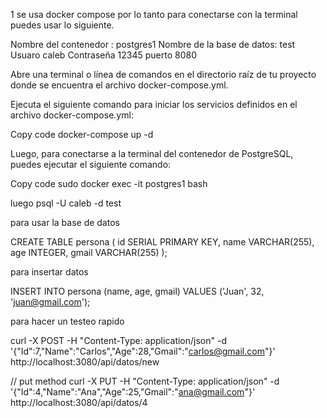 
1 se usa docker compose por lo tanto para conectarse con la terminal puedes usar lo siguiente.

Nombre del contenedor :       postgres1
Nombre de la base de datos:   test
Usuaro                        caleb
Contraseña                    12345
puerto                        8080


Abre una terminal o línea de comandos en el directorio raíz de tu proyecto donde se encuentra el archivo docker-compose.yml.

Ejecuta el siguiente comando para iniciar los servicios definidos en el archivo docker-compose.yml:

Copy code
docker-compose up -d

Luego, para conectarse a la terminal del contenedor de PostgreSQL, puedes ejecutar el siguiente comando:

Copy code
sudo  docker exec -it postgres1 bash

luego
psql -U caleb -d test

para usar la  base  de  datos 

CREATE TABLE persona (
    id SERIAL PRIMARY KEY,
    name VARCHAR(255),
    age INTEGER,
    gmail VARCHAR(255)
);

para insertar datos  

INSERT INTO persona (name, age, gmail) VALUES ('Juan', 32, 'juan@gmail.com');


para hacer un testeo rapido 

curl -X POST -H "Content-Type: application/json" -d '{"Id":7,"Name":"Carlos","Age":28,"Gmail":"carlos@gmail.com"}' http://localhost:3080/api/datos/new    

// put method
curl -X PUT -H "Content-Type: application/json" -d '{"Id":4,"Name":"Ana","Age":25,"Gmail":"ana@gmail.com"}' http://localhost:3080/api/datos/4

